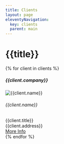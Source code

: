 ```yaml
---
title: Clients
layout: page
eleventyNavigation:
  key: clients
  parent: main
---
```

# {{title}}
<div class="container mt-4">
  <div class="row row-cols-1 row-cols-md-2 row-cols-lg-3">
 {% for client in clients %}
  <div class="col mb-4">
    <div class="card h-100">
      <h5 class="card-header text-white bg-secondary mb-0">{{client.company}}</h5>
      <img src="{{client.profile_photo}}" class="w-50 d-block mb-3 card-image" alt="{{client.name}}">
      <div class="card-body">
        <h6 class="card-title text-muted my-0">{{client.name}}</h6>
        <h7 class="card-title text-muted my-0">{{client.title}}</h7>
        <div class="card-text font-italic my-0">{{client.address}}</div>
        <a class ="btn btn-sm btn-outline-secondary btn-link mt-2 stretched-link" href="{{client.name | slug}}">
        More Info </a>
      </div>
    </div>
  </div>
  {% endfor %}  
  </div>
</div>